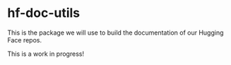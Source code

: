 # hf-doc-utils

This is the package we will use to build the documentation of our Hugging Face repos.

This is a work in progress!
